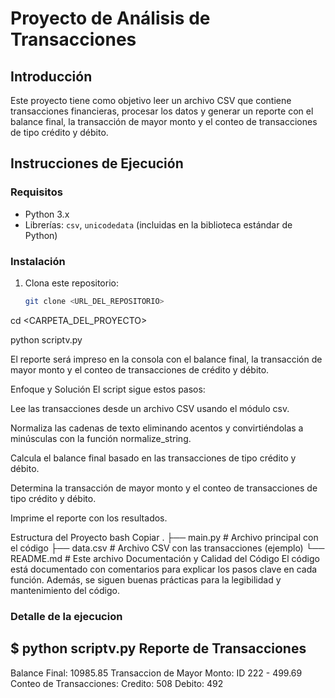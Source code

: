 # Proyecto de Análisis de Transacciones

## Introducción

Este proyecto tiene como objetivo leer un archivo CSV que contiene transacciones financieras, procesar los datos y generar un reporte con el balance final, la transacción de mayor monto y el conteo de transacciones de tipo crédito y débito.

## Instrucciones de Ejecución

### Requisitos
- Python 3.x
- Librerías: `csv`, `unicodedata` (incluidas en la biblioteca estándar de Python)

### Instalación
1. Clona este repositorio:
   ```bash
   git clone <URL_DEL_REPOSITORIO>


cd <CARPETA_DEL_PROYECTO>


python scriptv.py


El reporte será impreso en la consola con el balance final, la transacción de mayor monto y el conteo de transacciones de crédito y débito.

Enfoque y Solución
El script sigue estos pasos:

Lee las transacciones desde un archivo CSV usando el módulo csv.

Normaliza las cadenas de texto eliminando acentos y convirtiéndolas a minúsculas con la función normalize_string.

Calcula el balance final basado en las transacciones de tipo crédito y débito.

Determina la transacción de mayor monto y el conteo de transacciones de tipo crédito y débito.

Imprime el reporte con los resultados.

Estructura del Proyecto
bash
Copiar
.
├── main.py                # Archivo principal con el código
├── data.csv               # Archivo CSV con las transacciones (ejemplo)
└── README.md              # Este archivo
Documentación y Calidad del Código
El código está documentado con comentarios para explicar los pasos clave en cada función. Además, se siguen buenas prácticas para la legibilidad y mantenimiento del código.


### Detalle de la ejecucion

$ python scriptv.py
Reporte de Transacciones
---------------------------------------------
Balance Final: 10985.85
Transaccion de Mayor Monto: ID 222 - 499.69
Conteo de Transacciones: Credito: 508 Debito: 492
